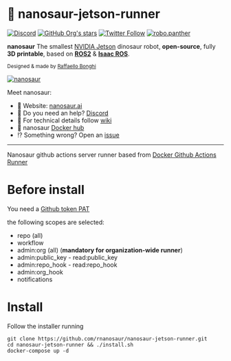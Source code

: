 # 🦕 nanosaur-jetson-runner

[![Discord](https://img.shields.io/discord/797461428646707211)](https://discord.gg/YvxjxEFPkb) [![GitHub Org's stars](https://img.shields.io/github/stars/rnanosaur?style=social)](https://github.com/rnanosaur) [![Twitter Follow](https://img.shields.io/twitter/follow/raffaello86?style=social)](https://twitter.com/raffaello86) [![robo.panther](https://img.shields.io/badge/Follow:-robo.panther-E4405F?style=social&logo=instagram)](https://www.instagram.com/robo.panther/)

**nanosaur** The smallest [NVIDIA Jetson](https://developer.nvidia.com/buy-jetson) dinosaur robot, **open-source**, fully **3D printable**, based on [**ROS2**](https://www.ros.org/) & [**Isaac ROS**](https://developer.nvidia.com/isaac-ros-gems).

<small>Designed & made by [Raffaello Bonghi](https://rnext.it)</small>

[![nanosaur](https://nanosaur.ai/assets/images/banner.jpg)](https://nanosaur.ai)

Meet nanosaur:
* 🦕 Website: [nanosaur.ai](https://nanosaur.ai)
* 🦄 Do you need an help? [Discord](https://discord.gg/YvxjxEFPkb)
* 🧰 For technical details follow [wiki](https://github.com/rnanosaur/nanosaur/wiki)
* 🐳 nanosaur [Docker hub](https://hub.docker.com/u/nanosaur)
* ⁉️ Something wrong? Open an [issue](https://github.com/rnanosaur/nanosaur/issues)

-------------

Nanosaur github actions server runner based from [Docker Github Actions Runner](https://github.com/myoung34/docker-github-actions-runner)

# Before install

You need a [Github token PAT](https://developer.github.com/v3/actions/self_hosted_runners/#create-a-registration-token)

the following scopes are selected:

* repo (all)
* workflow
* admin:org (all) (**mandatory for organization-wide runner**)
* admin:public_key - read:public_key
* admin:repo_hook - read:repo_hook
* admin:org_hook
* notifications

# Install

Follow the installer running

```
git clone https://github.com/rnanosaur/nanosaur-jetson-runner.git
cd nanosaur-jetson-runner && ./install.sh
docker-compose up -d
```
